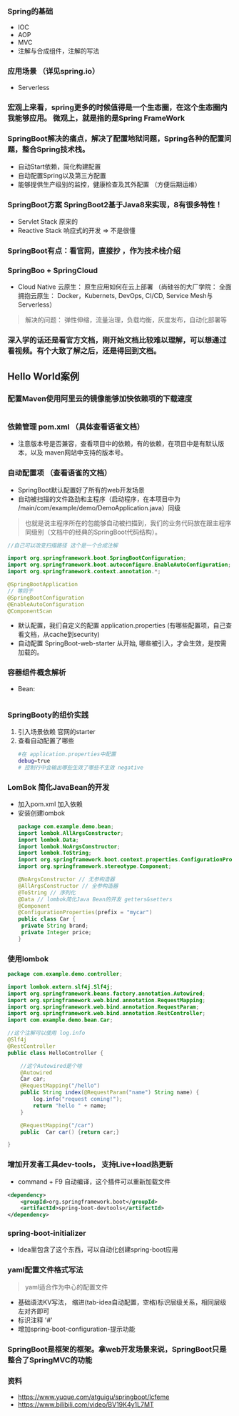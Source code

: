 ### Spring的基础
- IOC
- AOP
- MVC
- 注解与合成组件，注解的写法

### 应用场景 （详见spring.io）
- Serverless
### 宏观上来看，spring更多的时候值得是一个生态圈，在这个生态圈内我能够应用。 微观上，就是指的是Spring FrameWork

### SpringBoot解决的痛点，解决了**配置地狱问题**，Spring各种的配置问题，整合Spring技术栈。
- 自动Start依赖，简化构建配置
- 自动配置Spring以及第三方配置
- 能够提供生产级别的监控，健康检查及其外配置 （方便后期运维）
### SpringBoot方案 SpringBoot2基于Java8来实现，8有很多特性！
- Servlet Stack 原来的
- Reactive Stack 响应式的开发 => 不是很懂
### SpringBoot有点：看官网，直接抄 ，作为技术栈介绍
### SpringBoo + SpringCloud
- Cloud Native 云原生： 原生应用如何在云上部署 （尚硅谷的大厂学院： 全面拥抱云原生： Docker，Kubernets, DevOps, CI/CD, Service Mesh与Serverless）
> 解决的问题： 弹性伸缩，流量治理，负载均衡，灰度发布，自动化部署等

### 深入学的话还是看官方文档，刚开始文档比较难以理解，可以想通过看视频。有个大致了解之后，还是得回到文档。

##  Hello World案例
### 配置Maven使用阿里云的镜像能够加快依赖项的下载速度
```xml

```
### 依赖管理 pom.xml （具体查看语雀文档）
- 注意版本号是否兼容，查看项目中的依赖，有的依赖，在项目中是有默认版本，以及 maven网站中支持的版本号。

### 自动配置项 （查看语雀的文档）
- SpringBoot默认配置好了所有的web开发场景
- 自动被扫描的文件路劲和主程序（启动程序，在本项目中为 /main/com/example/demo/DemoApplication.java）同级
> 也就是说主程序所在的包能够自动被扫描到，我们的业务代码放在跟主程序同级别（文档中的经典的SpringBoot代码结构）。
```java
//自己可以改变扫描路径 这个是一个合成注解

import org.springframework.boot.SpringBootConfiguration;
import org.springframework.boot.autoconfigure.EnableAutoConfiguration;
import org.springframework.context.annotation.*;

@SpringBootApplication
// 等同于
@SpringBootConfiguration
@EnableAutoConfiguration
@ComponentScan
```
- 默认配置，我们自定义的配置 application.properties (有哪些配置项，自己查看文档，从cache到security)
- 自动配置 SpringBoot-web-starter 从开始, 哪些被引入，才会生效，是按需加载的。

### 容器组件概念解析
- Bean: 
```java

```
### SpringBooty的组价实践
1. 引入场景依赖 官网的starter
2. 查看自动配置了哪些
    ```sh
    #在 application.properties中配置
    debug=true
    # 控制行中会输出哪些生效了哪些不生效 negative
    ```
### LomBok 简化JavaBean的开发
- 加入pom.xml 加入依赖
- 安装创建lombok
   ```java
  package com.example.demo.bean;
  import lombok.AllArgsConstructor;
  import lombok.Data;
  import lombok.NoArgsConstructor;
  import lombok.ToString;
  import org.springframework.boot.context.properties.ConfigurationProperties;
  import org.springframework.stereotype.Component;
  
  @NoArgsConstructor // 无参构造器
  @AllArgsConstructor // 全参构造器
  @ToString // 序列化
  @Data // lombok简化Java Bean的开发 getters&setters
  @Component
  @ConfigurationProperties(prefix = "mycar")
  public class Car {
    private String brand;
    private Integer price;
  }

  ```
  
### 使用lombok
```java
package com.example.demo.controller;

import lombok.extern.slf4j.Slf4j;
import org.springframework.beans.factory.annotation.Autowired;
import org.springframework.web.bind.annotation.RequestMapping;
import org.springframework.web.bind.annotation.RequestParam;
import org.springframework.web.bind.annotation.RestController;
import com.example.demo.bean.Car;

//这个注解可以使用 log.info
@Slf4j
@RestController
public class HelloController {

    //这个Autowired是个啥
    @Autowired
    Car car;
    @RequestMapping("/hello")
    public String index(@RequestParam("name") String name) {
        log.info("request coming!");
        return "hello " + name;
    }

    @RequestMapping("/car")
    public  Car car() {return car;}

}

```
### 增加开发者工具dev-tools， 支持Live+load热更新
- command + F9 自动编译，这个插件可以重新加载文件
```xml
<dependency>
    <groupId>org.springframework.boot</groupId>
    <artifactId>spring-boot-devtools</artifactId>
</dependency>
```
### spring-boot-initializer
- Idea里包含了这个东西，可以自动化创建spring-boot应用
### yaml配置文件格式写法
> yaml适合作为中心的配置文件
- 基础语法KV写法， 缩进(tab-idea自动配置，空格)标识层级关系，相同层级左对齐即可
- 标识注释 '#'
- 增加spring-boot-configuration-提示功能
### SpringBoot是框架的框架。拿web开发场景来说，SpringBoot只是整合了SpringMVC的功能
### 资料
- https://www.yuque.com/atguigu/springboot/lcfeme
- https://www.bilibili.com/video/BV19K4y1L7MT